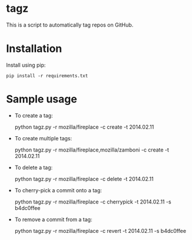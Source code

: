 # tagz

This is a script to automatically tag repos on GitHub.


# Installation

Install using pip:

    pip install -r requirements.txt


# Sample usage

* To create a tag:

    python tagz.py -r mozilla/fireplace -c create -t 2014.02.11

* To create multiple tags:

    python tagz.py -r mozilla/fireplace,mozilla/zamboni -c create -t 2014.02.11

* To delete a tag:

    python tagz.py -r mozilla/fireplace -c delete -t 2014.02.11

* To cherry-pick a commit onto a tag:

    python tagz.py -r mozilla/fireplace -c cherrypick -t 2014.02.11 -s b4dc0ffee

* To remove a commit from a tag:

    python tagz.py -r mozilla/fireplace -c revert -t 2014.02.11 -s b4dc0ffee

